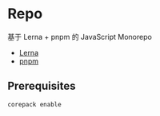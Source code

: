 # Repo

基于 Lerna + pnpm 的 JavaScript Monorepo
- [Lerna](https://lerna.js.org/)
- [pnpm](https://pnpm.io/)


## Prerequisites
```shell
corepack enable
```
